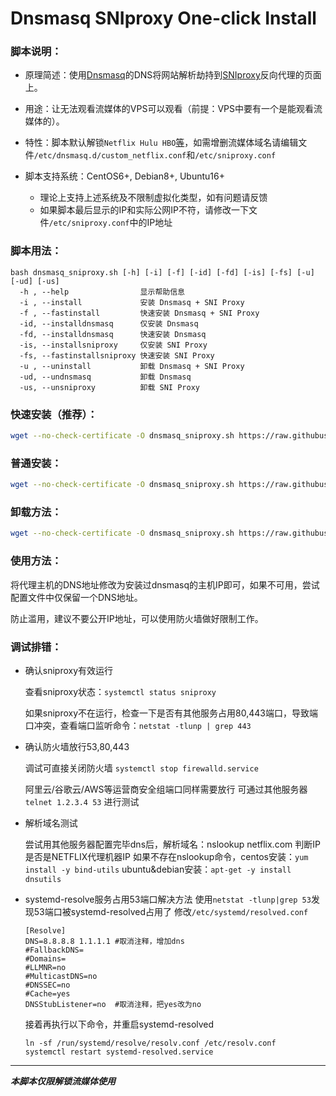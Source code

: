 # Dnsmasq SNIproxy One-click Install

### 脚本说明：

* 原理简述：使用[Dnsmasq](http://thekelleys.org.uk/dnsmasq/doc.html)的DNS将网站解析劫持到[SNIproxy](https://github.com/dlundquist/sniproxy)反向代理的页面上。

* 用途：让无法观看流媒体的VPS可以观看（前提：VPS中要有一个是能观看流媒体的）。

* 特性：脚本默认解锁`Netflix Hulu HBO`[等](https://github.com/myxuchangbin/dnsmasq_sniproxy_install/blob/master/proxy-domains.txt)，如需增删流媒体域名请编辑文件`/etc/dnsmasq.d/custom_netflix.conf`和`/etc/sniproxy.conf`

* 脚本支持系统：CentOS6+, Debian8+, Ubuntu16+
    * 理论上支持上述系统及不限制虚拟化类型，如有问题请反馈
    * 如果脚本最后显示的IP和实际公网IP不符，请修改一下文件`/etc/sniproxy.conf`中的IP地址

### 脚本用法：

    bash dnsmasq_sniproxy.sh [-h] [-i] [-f] [-id] [-fd] [-is] [-fs] [-u] [-ud] [-us]
      -h , --help                显示帮助信息
      -i , --install             安装 Dnsmasq + SNI Proxy
      -f , --fastinstall         快速安装 Dnsmasq + SNI Proxy
      -id, --installdnsmasq      仅安装 Dnsmasq
      -fd, --installdnsmasq      快速安装 Dnsmasq
      -is, --installsniproxy     仅安装 SNI Proxy
      -fs, --fastinstallsniproxy 快速安装 SNI Proxy
      -u , --uninstall           卸载 Dnsmasq + SNI Proxy
      -ud, --undnsmasq           卸载 Dnsmasq
      -us, --unsniproxy          卸载 SNI Proxy

### 快速安装（推荐）：
``` Bash
wget --no-check-certificate -O dnsmasq_sniproxy.sh https://raw.githubusercontent.com/kogekiplay/dns-unlock/master/dnsmasq_sniproxy.sh && bash dnsmasq_sniproxy.sh -f
```

### 普通安装：
``` Bash
wget --no-check-certificate -O dnsmasq_sniproxy.sh https://raw.githubusercontent.com/myxuchangbin/dnsmasq_sniproxy_install/master/dnsmasq_sniproxy.sh && bash dnsmasq_sniproxy.sh -i
```

### 卸载方法：
``` Bash
wget --no-check-certificate -O dnsmasq_sniproxy.sh https://raw.githubusercontent.com/myxuchangbin/dnsmasq_sniproxy_install/master/dnsmasq_sniproxy.sh && bash dnsmasq_sniproxy.sh -u
```

### 使用方法：
将代理主机的DNS地址修改为安装过dnsmasq的主机IP即可，如果不可用，尝试配置文件中仅保留一个DNS地址。

防止滥用，建议不要公开IP地址，可以使用防火墙做好限制工作。

### 调试排错：
- 确认sniproxy有效运行

  查看sniproxy状态：`systemctl status sniproxy`

  如果sniproxy不在运行，检查一下是否有其他服务占用80,443端口，导致端口冲突，查看端口监听命令：`netstat -tlunp | grep 443`

- 确认防火墙放行53,80,443

  调试可直接关闭防火墙 `systemctl stop firewalld.service`

  阿里云/谷歌云/AWS等运营商安全组端口同样需要放行
  可通过其他服务器 `telnet 1.2.3.4 53` 进行测试

- 解析域名测试

  尝试用其他服务器配置完毕dns后，解析域名：nslookup netflix.com 判断IP是否是NETFLIX代理机器IP
  如果不存在nslookup命令，centos安装：`yum install -y bind-utils` ubuntu&debian安装：`apt-get -y install dnsutils`

- systemd-resolve服务占用53端口解决方法
  使用`netstat -tlunp|grep 53`发现53端口被systemd-resolved占用了
  修改`/etc/systemd/resolved.conf`
  ```
  [Resolve]
  DNS=8.8.8.8 1.1.1.1 #取消注释，增加dns
  #FallbackDNS=
  #Domains=
  #LLMNR=no
  #MulticastDNS=no
  #DNSSEC=no
  #Cache=yes
  DNSStubListener=no  #取消注释，把yes改为no
  ```
  接着再执行以下命令，并重启systemd-resolved
  ```
  ln -sf /run/systemd/resolve/resolv.conf /etc/resolv.conf
  systemctl restart systemd-resolved.service
  ```

---

___本脚本仅限解锁流媒体使用___
